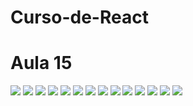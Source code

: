 # Curso-de-React
# Aula 15
![](./src/assets/image1.png)
![](./src/assets/image2.png)
![](./src/assets/image3.png)
![](./src/assets/image4.png)
![](./src/assets/image5.png)
![](./src/assets/image6.png)
![](./src/assets/image7.png)
![](./src/assets/image8.png)
![](./src/assets/image9.png)
![](./src/assets/image10.png)
![](./src/assets/image11.png)
![](./src/assets/image12.png)
![](./src/assets/image13.png)
![](./src/assets/image14.png)





